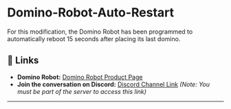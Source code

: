 # Domino-Robot-Auto-Restart

For this modification, the Domino Robot has been programmed to automatically reboot 15 seconds after placing its last domino.
## 🔗 Links

- **Domino Robot:** [Domino Robot Product Page](https://www.crunchlabs.com/products/domino-robot)  
- **Join the conversation on Discord:** [Discord Channel Link](https://discord.com/channels/1229106258749948056/1361405545856372978) *(Note: You must be part of the server to access this link)*

---
